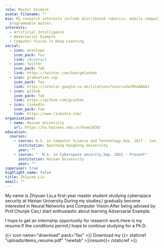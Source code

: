 ```yaml
---
role: Master Student
avatar_filename: ""
bio: My research interests include distributed robotics, mobile computing and
  programmable matter.
interests:
  - Artificial Intelligence
  - Adversarial Example
  - Computer Vision in Deep Learning
social:
  - icon: envelope
    icon_pack: fas
    link: /#contact
  - icon: twitter
    icon_pack: fab
    link: https://twitter.com/GeorgeCushen
  - icon: graduation-cap
    icon_pack: fas
    link: https://scholar.google.co.uk/citations?user=sIwtMXoAAAAJ
  - icon: github
    icon_pack: fab
    link: https://github.com/gcushen
  - icon: linkedin
    icon_pack: fab
    link: https://www.linkedin.com/
organizations:
  - name: Hainan University
    url: https://ha.hainanu.edu.cn/home2020/
education:
  courses:
    - course: B.S. in Computer Science and Technology,Sep. 2017 - Jun. 2021
      institution: Nanchang Hangkong University
      year: ""
    - course: "  M.S. in Cyberspace security,Sep. 2021 - Present"
      institution: Hainan University
      year: ""
superuser: true
highlight_name: false
title: Zhiyuan Liu
email: ""
---
```


My name is Zhiyuan Liu,a first-year master student studying cyberspace security at Hainan University.During my studies,l gradually become interested in Neural Networks and Computer Vision.After being advised by Prof.Chunjie Cao,l start enthusiastic about learning Adversarial Example.

I hope to get an internship opportunity for research work.Here is my resume.If the conditions permit,I hope to continue studying for a Ph.D. 


{{< icon name="download" pack="fas" >}} Download my {{< staticref "uploads/demo_resume.pdf" "newtab" >}}resum{{< /staticref >}}.
